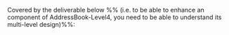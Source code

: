 <!-- TODO: add LO here  ../../book/design/introduction/what/full.md -->

<panel type="danger" header="`W7.2a` Can explain Software Architecture :star:" no-close>
  <include src="../../book/architecture/introduction/what/full.md" />
<!-- TODO: add evidence -->
</panel>

<!-- ==================================================================================================== -->

<panel type="danger" header="`W7.2a` Can interpret an architecture diagram :star:" no-close>
  <include src="../../book/architecture/architectureDiagrams/reading/full.md" />
<!-- TODO: add evidence -->
</panel>

<!-- ==================================================================================================== -->

<panel type="info" header="`W7.2b` Can explain multi-level design :star::star::star:" no-close>
  <include src="../../book/designApproaches/multilevelDesign/what/full.md"/>
  <panel header=":dart: Evidence" expanded>

Covered by the deliverable below %%&nbsp;(i.e. to be able to enhance an component of AddressBook-Level4, you need to be able to understand its multi-level design)%%:

<include src="../../admin/project-v10.md#product" name="%%Admin &raquo; v1.0 &rarr; Product%%" dynamic/>

  </panel>
</panel>
